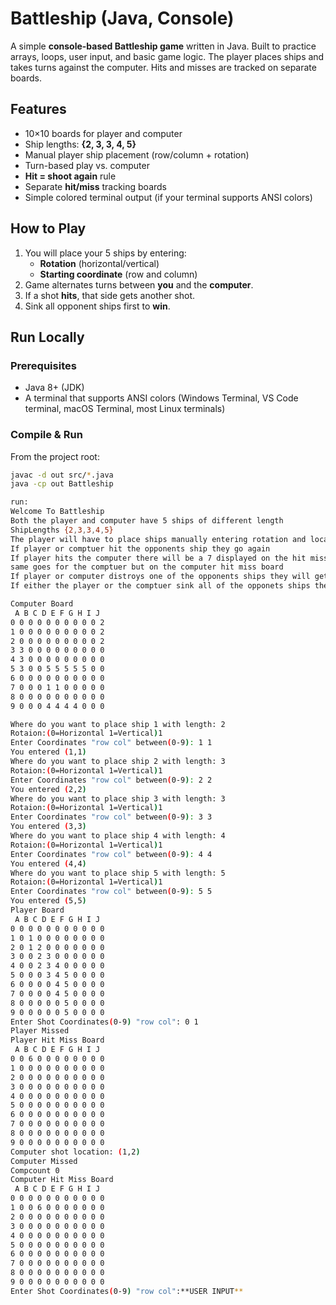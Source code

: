 # Battleship (Java, Console)

A simple **console-based Battleship game** written in Java. Built to practice arrays, loops, user input, and basic game logic. The player places ships and takes turns against the computer. Hits and misses are tracked on separate boards.

## Features
- 10×10 boards for player and computer
- Ship lengths: **{2, 3, 3, 4, 5}**
- Manual player ship placement (row/column + rotation)
- Turn-based play vs. computer
- **Hit = shoot again** rule
- Separate **hit/miss** tracking boards
- Simple colored terminal output (if your terminal supports ANSI colors)

## How to Play
1. You will place your 5 ships by entering:
   - **Rotation** (horizontal/vertical)
   - **Starting coordinate** (row and column)
2. Game alternates turns between **you** and the **computer**.
3. If a shot **hits**, that side gets another shot.
4. Sink all opponent ships first to **win**.

## Run Locally

### Prerequisites
- Java 8+ (JDK)
- A terminal that supports ANSI colors (Windows Terminal, VS Code terminal, macOS Terminal, most Linux terminals)

### Compile & Run
From the project root:
```bash
javac -d out src/*.java
java -cp out Battleship

run:
Welcome To Battleship
Both the player and computer have 5 ships of different length
ShipLengths {2,3,3,4,5}
The player will have to place ships manually entering rotation and location
If player or comptuer hit the opponents ship they go again
If player hits the computer there will be a 7 displayed on the hit miss board and it miss there will be a 6
same goes for the comptuer but on the computer hit miss board
If player or computer distroys one of the opponents ships they will get a message of Ship Snak
If either the player or the comptuer sink all of the opponets ships they win

Computer Board
 A B C D E F G H I J
0 0 0 0 0 0 0 0 0 0 2 
1 0 0 0 0 0 0 0 0 0 2 
2 0 0 0 0 0 0 0 0 0 2 
3 3 0 0 0 0 0 0 0 0 0 
4 3 0 0 0 0 0 0 0 0 0 
5 3 0 0 5 5 5 5 5 0 0 
6 0 0 0 0 0 0 0 0 0 0 
7 0 0 0 1 1 0 0 0 0 0 
8 0 0 0 0 0 0 0 0 0 0 
9 0 0 0 4 4 4 4 0 0 0 

Where do you want to place ship 1 with length: 2
Rotaion:(0=Horizontal 1=Vertical)1
Enter Coordinates "row col" between(0-9): 1 1
You entered (1,1)
Where do you want to place ship 2 with length: 3
Rotaion:(0=Horizontal 1=Vertical)1 
Enter Coordinates "row col" between(0-9): 2 2
You entered (2,2)
Where do you want to place ship 3 with length: 3
Rotaion:(0=Horizontal 1=Vertical)1
Enter Coordinates "row col" between(0-9): 3 3
You entered (3,3)
Where do you want to place ship 4 with length: 4
Rotaion:(0=Horizontal 1=Vertical)1
Enter Coordinates "row col" between(0-9): 4 4
You entered (4,4)
Where do you want to place ship 5 with length: 5
Rotaion:(0=Horizontal 1=Vertical)1
Enter Coordinates "row col" between(0-9): 5 5
You entered (5,5)
Player Board
 A B C D E F G H I J
0 0 0 0 0 0 0 0 0 0 0 
1 0 1 0 0 0 0 0 0 0 0 
2 0 1 2 0 0 0 0 0 0 0 
3 0 0 2 3 0 0 0 0 0 0 
4 0 0 2 3 4 0 0 0 0 0 
5 0 0 0 3 4 5 0 0 0 0 
6 0 0 0 0 4 5 0 0 0 0 
7 0 0 0 0 4 5 0 0 0 0 
8 0 0 0 0 0 5 0 0 0 0 
9 0 0 0 0 0 5 0 0 0 0 
Enter Shot Coordinates(0-9) "row col": 0 1
Player Missed
Player Hit Miss Board
 A B C D E F G H I J
0 0 6 0 0 0 0 0 0 0 0 
1 0 0 0 0 0 0 0 0 0 0 
2 0 0 0 0 0 0 0 0 0 0 
3 0 0 0 0 0 0 0 0 0 0 
4 0 0 0 0 0 0 0 0 0 0 
5 0 0 0 0 0 0 0 0 0 0 
6 0 0 0 0 0 0 0 0 0 0 
7 0 0 0 0 0 0 0 0 0 0 
8 0 0 0 0 0 0 0 0 0 0 
9 0 0 0 0 0 0 0 0 0 0 
Computer shot location: (1,2)
Computer Missed
Compcount 0
Computer Hit Miss Board
 A B C D E F G H I J
0 0 0 0 0 0 0 0 0 0 0 
1 0 0 6 0 0 0 0 0 0 0 
2 0 0 0 0 0 0 0 0 0 0 
3 0 0 0 0 0 0 0 0 0 0 
4 0 0 0 0 0 0 0 0 0 0 
5 0 0 0 0 0 0 0 0 0 0 
6 0 0 0 0 0 0 0 0 0 0 
7 0 0 0 0 0 0 0 0 0 0 
8 0 0 0 0 0 0 0 0 0 0 
9 0 0 0 0 0 0 0 0 0 0 
Enter Shot Coordinates(0-9) "row col":**USER INPUT**
